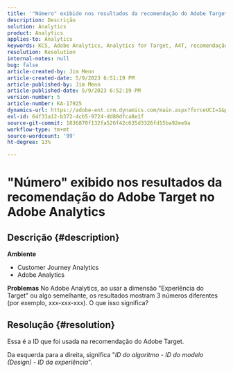 ```yaml
---
title: '"Número" exibido nos resultados da recomendação do Adobe Target no Adobe Analytics"'
description: Descrição
solution: Analytics
product: Analytics
applies-to: Analytics
keywords: KCS, Adobe Analytics, Analytics for Target, A4T, recomendação, Perguntas frequentes, Adobe Target, número, resultados, exibição, Customer Journey Analytics
resolution: Resolution
internal-notes: null
bug: false
article-created-by: Jim Menn
article-created-date: 5/9/2023 6:51:19 PM
article-published-by: Jim Menn
article-published-date: 5/9/2023 6:52:19 PM
version-number: 5
article-number: KA-17925
dynamics-url: https://adobe-ent.crm.dynamics.com/main.aspx?forceUCI=1&pagetype=entityrecord&etn=knowledgearticle&id=3aa5cc79-9aee-ed11-8849-6045bd0061cb
exl-id: 64f33a12-b372-4cb5-9724-dd80dfca8e1f
source-git-commit: 1836870f132fa526f42c635d3326fd15ba92ee9a
workflow-type: tm+mt
source-wordcount: '99'
ht-degree: 13%

---
```


# &quot;Número&quot; exibido nos resultados da recomendação do Adobe Target no Adobe Analytics

## Descrição {#description}

<b>Ambiente</b>
- Customer Journey Analytics
- Adobe Analytics




<b>Problemas</b>
No Adobe Analytics, ao usar a dimensão &quot;Experiência do Target&quot; ou algo semelhante, os resultados mostram 3 números diferentes (por exemplo, xxx-xxx-xxx).
O que isso significa?


## Resolução {#resolution}


Essa é a ID que foi usada na recomendação do Adobe Target.

Da esquerda para a direita, significa &quot;*ID do algoritmo - ID do modelo (Design) - ID da experiência*&quot;.
